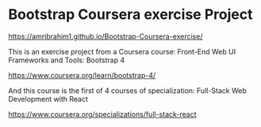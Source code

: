 # Bootstrap Coursera exercise Project

https://amribrahim1.github.io/Bootstrap-Coursera-exercise/

This is an exercise project from a Coursera course: Front-End Web UI Frameworks and Tools: Bootstrap 4

https://www.coursera.org/learn/bootstrap-4/

And this course is the first of 4 courses of specialization: Full-Stack Web Development with React

https://www.coursera.org/specializations/full-stack-react
